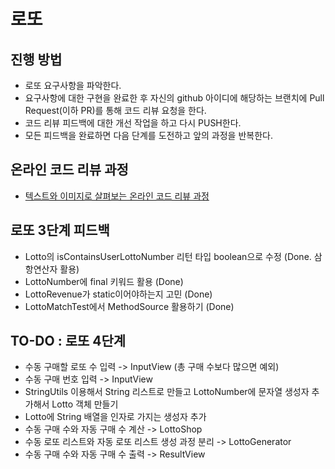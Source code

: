 # 로또
## 진행 방법
* 로또 요구사항을 파악한다.
* 요구사항에 대한 구현을 완료한 후 자신의 github 아이디에 해당하는 브랜치에 Pull Request(이하 PR)를 통해 코드 리뷰 요청을 한다.
* 코드 리뷰 피드백에 대한 개선 작업을 하고 다시 PUSH한다.
* 모든 피드백을 완료하면 다음 단계를 도전하고 앞의 과정을 반복한다.

## 온라인 코드 리뷰 과정
* [텍스트와 이미지로 살펴보는 온라인 코드 리뷰 과정](https://github.com/next-step/nextstep-docs/tree/master/codereview)

## 로또 3단계 피드백
* Lotto의 isContainsUserLottoNumber 리턴 타입 boolean으로 수정 (Done. 삼항연산자 활용)
* LottoNumber에 final 키워드 활용 (Done)
* LottoRevenue가 static이어야하는지 고민 (Done)
* LottoMatchTest에서 MethodSource 활용하기 (Done)

## TO-DO : 로또 4단계
* 수동 구매할 로또 수 입력 -> InputView (총 구매 수보다 많으면 예외)
* 수동 구매 번호 입력 -> InputView
* StringUtils 이용해서 String 리스트로 만들고 LottoNumber에 문자열 생성자 추가해서 Lotto 객체 만들기
* Lotto에 String 배열을 인자로 가지는 생성자 추가
* 수동 구매 수와 자동 구매 수 계산 -> LottoShop
* 수동 로또 리스트와 자동 로또 리스트 생성 과정 분리 -> LottoGenerator
* 수동 구매 수와 자동 구매 수 출력 -> ResultView
